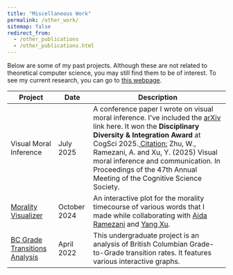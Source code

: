 ```yaml
---
title: "Miscellaneous Work"
permalink: /other_work/
sitemap: false
redirect_from:
  - /other_publications
  - /other_publications.html
---
```


Below are some of my past projects. Although these are not related to theoretical computer science, you may still find them to be of interest. To see my current research, you can go to [this webpage](https://coderwarren.github.io/research/).

| Project                        | Date        | Description                                                  |
| ------------------------------ | ----------- | ------------------------------------------------------------ |
| Visual Moral Inference | July 2025 | A conference paper I wrote on visual moral inference. I've included the [arXiv](https://arxiv.org/abs/2504.11473) link here. It won the <b> Disciplinary Diversity & Integration Award </b> at CogSci 2025.<u> Citation:</u> Zhu, W., Ramezani, A. and Xu, Y. (2025) Visual moral inference and communication. In Proceedings of the 47th Annual Meeting of the Cognitive Science Society.|
| [Morality Visualizer](https://warz.shinyapps.io/MoralityVisualizer/)   | October 2024   | An interactive plot for the morality timecourse of various words that I made while collaborating with [Aida Ramezani](https://aidaramezani.github.io/) and [Yang Xu](https://www.cs.toronto.edu/~yangxu/). |
| [BC Grade Transitions Analysis](https://coderwarren.github.io/An-Analysis-of-BC-Grade-Transitions/)   | April 2022   | This undergraduate project is an analysis of British Columbian Grade-to-Grade transition rates. It features various interactive graphs.                       |